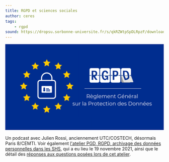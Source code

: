 ```yaml
---
title: RGPD et sciences sociales
author: ceres
tags:
    - rgpd
sound: https://dropsu.sorbonne-universite.fr/s/qkRZWtpSpDLRpzF/download/Podcast_8_RGPD_JulienRossi.mp3
---
```


![](rgpd.png)

Un podcast avec Julien Rossi, anciennement UTC/COSTECH, désormais Paris 8/CEMTI. 
Voir également [l'atelier PGD, RGPD, archivage des données personnelles dans les SHS](../2022-03-15_pgd_rgpd_reponses_aux_questions/), qui a eu lieu le 19 novembre 2021, ainsi que le détail des  [réponses aux questions posées lors de cet atelier](../2021-11-19_pgd_rgpd_donnees_personnelles/).
